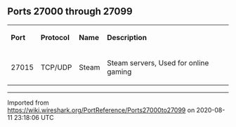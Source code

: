 ## Ports 27000 through 27099

<div>

<table>
<tbody>
<tr class="odd">
<td><p><strong>Port</strong></p></td>
<td><p><strong>Protocol</strong></p></td>
<td><p><strong>Name</strong></p></td>
<td><p><strong>Description</strong></p></td>
</tr>
<tr class="even">
<td><p><span id="A27015" class="anchor"></span> 27015</p></td>
<td><p>TCP/UDP</p></td>
<td><p>Steam</p></td>
<td><p>Steam servers, Used for online gaming</p></td>
</tr>
</tbody>
</table>

</div>

---

Imported from https://wiki.wireshark.org/PortReference/Ports27000to27099 on 2020-08-11 23:18:06 UTC
